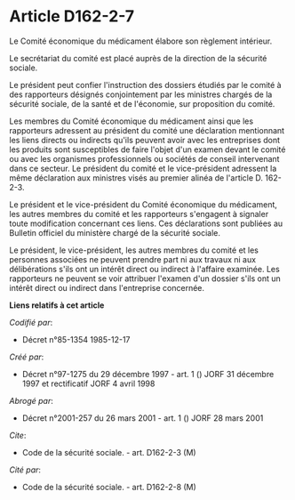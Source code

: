 # Article D162-2-7

Le Comité économique du médicament élabore son règlement intérieur.

Le secrétariat du comité est placé auprès de la direction de la sécurité sociale.

Le président peut confier l'instruction des dossiers étudiés par le comité à des rapporteurs désignés conjointement par les
ministres chargés de la sécurité sociale, de la santé et de l'économie, sur proposition du comité.

Les membres du Comité économique du médicament ainsi que les rapporteurs adressent au président du comité une déclaration
mentionnant les liens directs ou indirects qu'ils peuvent avoir avec les entreprises dont les produits sont susceptibles de
faire l'objet d'un examen devant le comité ou avec les organismes professionnels ou sociétés de conseil intervenant dans ce
secteur. Le président du comité et le vice-président adressent la même déclaration aux ministres visés au premier alinéa de
l'article D. 162-2-3.

Le président et le vice-président du Comité économique du médicament, les autres membres du comité et les rapporteurs
s'engagent à signaler toute modification concernant ces liens. Ces déclarations sont publiées au Bulletin officiel du
ministère chargé de la sécurité sociale.

Le président, le vice-président, les autres membres du comité et les personnes associées ne peuvent prendre part ni aux
travaux ni aux délibérations s'ils ont un intérêt direct ou indirect à l'affaire examinée. Les rapporteurs ne peuvent se voir
attribuer l'examen d'un dossier s'ils ont un intérêt direct ou indirect dans l'entreprise concernée.

**Liens relatifs à cet article**

_Codifié par_:

  - Décret n°85-1354 1985-12-17

_Créé par_:

  - Décret n°97-1275 du 29 décembre 1997 - art. 1 () JORF 31 décembre 1997 et rectificatif JORF 4 avril 1998

_Abrogé par_:

  - Décret n°2001-257 du 26 mars 2001 - art. 1 () JORF 28 mars 2001

_Cite_:

  - Code de la sécurité sociale. - art. D162-2-3 (M)

_Cité par_:

  - Code de la sécurité sociale. - art. D162-2-8 (M)

